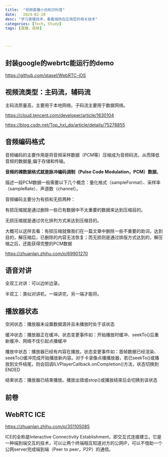 ```yaml
---
title:  "视频直播小白知识科普"
date:   2024-02-28
desc: "学习直播技术，看看端侧在应用层的相关技术"
categories: [Tech, Study]
tags: [直播，视频]



---
```


## 封装google的webrtc能运行的demo

https://github.com/stasel/WebRTC-iOS

## 视频流类型：主码流，辅码流

主码流质量高，主要用于本地网络。子码流主要用于数据网络。

https://cloud.tencent.com/developer/article/1630104

https://blog.csdn.net/Top_hxl_dq/article/details/75278855



## 音频编码格式

音频编码的主要作用是将音频采样数据（PCM等）压缩成为音频码流，从而降低音频的数据量,偏于存储和传输。

**音频的裸数据格式就是脉冲编码调制（Pulse Code Modulation，PCM）数据**。

描述一段PCM数据一般需要以下几个概念：量化格式（sampleFormat）、采样率（sampleRate）、声道数（channel）。

音频编码主要分为有损和无损两种：

有损压缩就是通过删除一些已有数据中不太重要的数据来达到压缩目的。

无损压缩就是通过优化排列方式来达到压缩目的。

大概可以这样去看：有损压缩就像我们在一篇文章中删除一些不重要的助词，达到目的，解压缩后，已删除的内容无法恢复；而无损则是通过排版方式达到的，解压缩之后，还能获得完整的PCM数据

https://zhuanlan.zhihu.com/p/69901270



## 语音对讲

全双工对讲：可以边听边录。

半双工：类似对讲机，一端讲完，另一端才能将。



## 播放器状态

空闲状态：播放器未设置数据源并且未播放时处于该状态 

缓冲状态：播放器正在缓冲。状态变更事件如：开始播放时缓冲、seekTo()后重新缓冲、网络不佳引起点播缓冲 

播放中状态：播放器已经有内容在播放。状态变更事件如：首帧数据已经渲染、seekTo()缓冲完成开始播放新内容。对于卡录像点播播放器，若已seekTo()或播放到文件结尾，则会回调ILVPlayerCallback.onCompletion()方法，状态切换到ENDED 

结束状态：播放器已结束播放。播放出错或stop()或播放结束后会切换到该状态



## 前卷



## WebRTC ICE

https://zhuanlan.zhihu.com/p/351105085

ICE的全称是Interactive Connectivity Establishment，即交互式连接建立。它是一种端到端交互的技术，可以让两个终端相互知道对方的公网IP，可以不借助一个公网server完成端到端（Peer to peer，P2P）的通信。

